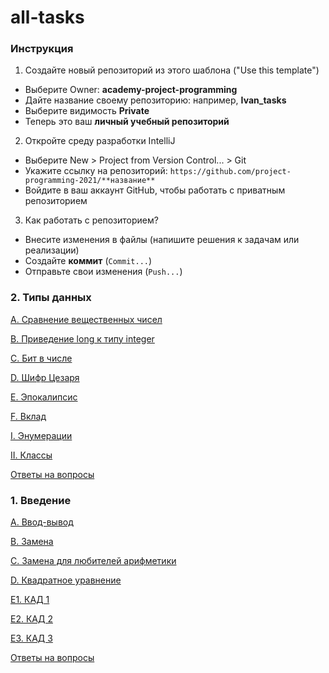 # all-tasks

### Инструкция

1. Создайте новый репозиторий из этого шаблона ("Use this template")
  * Выберите Owner: **academy-project-programming**
  * Дайте название своему репозиторию: например, **Ivan_tasks**
  * Выберите видимость **Private**
  * Теперь это ваш **личный учебный репозиторий**
2. Откройте среду разработки IntelliJ
  * Выберите New > Project from Version Control... > Git
  * Укажите ссылку на репозиторий: `https://github.com/project-programming-2021/**название**`
  * Войдите в ваш аккаунт GitHub, чтобы работать с приватным репозиторием
3. Как работать с репозиторием?
  * Внесите изменения в файлы (напишите решения к задачам или реализации)
  * Создайте **коммит** (`Commit...`)
  * Отправьте свои изменения  (`Push...`)

### 2. Типы данных

[A. Сравнение вещественных чисел](L2_Datatypes/A_Comparison.java)

[B. Приведение long к типу integer](L2_Datatypes/B_DoubleToInteger.java)

[C. Бит в числе](L2_Datatypes/C_Bits.java)

[D. Шифр Цезаря](L2_Datatypes/D_Caesar.java)

[E. Эпокалипсис](L2_Datatypes/E_Epochalypse.java)

[F. Вклад](L2_Datatypes/F_Deposit.java)

[I. Энумерации](L2_Datatypes/I_Enumerations.java)

[II. Классы](L2_Datatypes/II_Classes.java)

[Ответы на вопросы](L2_Datatypes/Questions.md)


### 1. Введение

[A. Ввод-вывод](L1_Introduction/A_InputOutput.java)

[B. Замена](L1_Introduction/B_Swap.java)

[C. Замена для любителей арифметики](L1_Introduction/C_Swap2.java)

[D. Квадратное уравнение](L1_Introduction/D_SquareEquation.java)

[E1. КАД 1](L1_Introduction/E1_KAD.java)

[E2. КАД 2](L1_Introduction/E2_KAD.java)

[E3. КАД 3](L1_Introduction/E3_KAD.java)

[Ответы на вопросы](L1_Introduction/Questions.md)

